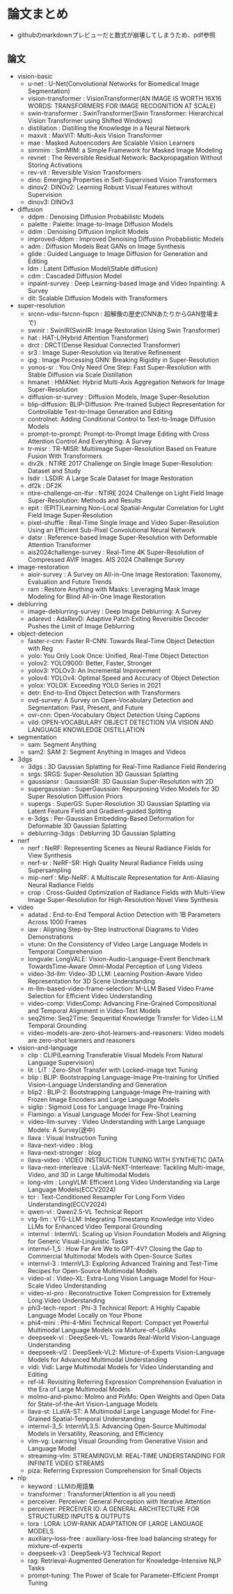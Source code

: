 # 論文まとめ
- githubのmarkdownプレビューだと数式が崩壊してしまうため、pdf参照


## 論文
- vision-basic
    - u-net : U-Net(Convolutional Networks for Biomedical Image Segmentation)
    - vision-transformer : VisionTransformer(AN IMAGE IS WORTH 16X16 WORDS: TRANSFORMERS FOR IMAGE RECOGNITION AT SCALE)
    - swin-transformer : SwinTransformer(Swin Transformer: Hierarchical Vision Transformer using Shifted Windows)
    - distillation : Distilling the Knowledge in a Neural Network
    - maxvit : MaxViT: Multi-Axis Vision Transformer
    - mae : Masked Autoencoders Are Scalable Vision Learners
    - simmim : SimMIM: a Simple Framework for Masked Image Modeling
    - revnet : The Reversible Residual Network: Backpropagation Without Storing Activations
    - rev-vit : Reversible Vision Transformers
    - dino: Emerging Properties in Self-Supervised Vision Transformers
    - dinov2: DINOv2: Learning Robust Visual Features without Supervision
    - dinov3: DINOv3
- diffusion
    - ddpm : Denoising Diffusion Probabilistc Models
    - palette : Palette: Image-to-Image Diffusion Models
    - ddim : Denoising Diffusion Implicit Models
    - improved-ddpm : Improved Denoising Diffusion Probabilistic Models
    - adm : Diffusion Models Beat GANs on Image Synthesis
    - glide : Guided Language to Image Diffusion for Generation and Editing
    - ldm : Latent Diffusion Model(Stable diffusion)
    - cdm : Cascaded Diffusion Model
    - inpaint-survey : Deep Learning-based Image and Video Inpainting: A Survey
    - dit: Scalable Diffusion Models with Transformers
- super-resolution
    - srcnn-vdsr-fsrcnn-fspcn : 超解像の歴史(CNNあたりからGAN登場まで)
    - swinir : SwinIR(SwinIR: Image Restoration Using Swin Transformer)
    - hat : HAT-L(Hybrid Attention Transformer)
    - drct : DRCT(Dense Residual Connected Transformer)
    - sr3 : Image Super-Resolution via Iterative Refinement
    - ipg : Image Processing GNN: Breaking Rigidity in Super-Resolution
    - yonos-sr : You Only Need One Step: Fast Super-Resolution with Stable Diffusion via Scale Distillation
    - hmanet : HMANet: Hybrid Multi-Axis Aggregation Network for Image Super-Resolution
    - diffusion-sr-survey : Diffusion Models, Image Super-Resolution
    - blip-diffusion: BLIP-Diffusion: Pre-trained Subject Representation for Controllable Text-to-Image Generation and Editing
    - controlnet: Adding Conditional Control to Text-to-Image Diffusion Models
    - prompt-to-prompt: Prompt-to-Prompt Image Editing with Cross Attention Control
And Everything: A Survey
    - tr-misr : TR-MISR: Multiimage Super-Resolution Based on Feature Fusion With Transformers
    - div2k : NTIRE 2017 Challenge on Single Image Super-Resolution: Dataset and Study
    - lsdir : LSDIR: A Large Scale Dataset for Image Restoration
    - df2k : DF2K
    - ntire-challenge-on-lfsr : NTIRE 2024 Challenge on Light Field Image Super-Resolution: Methods and Results
    - epit : (EPIT)Learning Non-Local Spatial-Angular Correlation for Light Field Image Super-Resolution
    - pixel-shuffle : Real-Time Single Image and Video Super-Resolution Using an Efficient Sub-Pixel Convolutional Neural Network
    - datsr : Reference-based Image Super-Resolution with Deformable Attention Transformer
    - ais2024challenge-survey : Real-Time 4K Super-Resolution of Compressed AVIF Images. AIS 2024 Challenge Survey
- image-restoration
  - aioir-survey : A Survey on All-in-One Image Restoration: Taxonomy, Evaluation and Future Trends
  - ram : Restore Anything with Masks: Leveraging Mask Image Modeling for Blind All-in-One Image Restoration
- deblurring
  - image-deblurring-survey : Deep Image Deblurring: A Survey
  - adarevd : AdaRevD: Adaptive Patch Exiting Reversible Decoder Pushes the Limit of Image Deblurring
- object-detecion
  - faster-r-cnn: Faster R-CNN: Towards Real-Time Object Detection with Reg
  - yolo: You Only Look Once: Unified, Real-Time Object Detection
  - yolov2: YOLO9000: Better, Faster, Stronger
  - yolov3: YOLOv3: An Incremental Improvement
  - yolov4: YOLOv4: Optimal Speed and Accuracy of Object Detection
  - yolox: YOLOX: Exceeding YOLO Series in 2021
  - detr: End-to-End Object Detection with Transformers
  - ovd-survey: A Survey on Open-Vocabulary Detection and Segmentation: Past, Present, and Future
  - ovr-cnn: Open-Vocabulary Object Detection Using Captions
  - vild: OPEN-VOCABULARY OBJECT DETECTION VIA VISION AND LANGUAGE KNOWLEDGE DISTILLATION
- segmentation
  - sam: Segment Anything
  - sam2: SAM 2: Segment Anything in Images and Videos
- 3dgs
  - 3dgs : 3D Gaussian Splatting for Real-Time Radiance Field Rendering
  - srgs: SRGS: Super-Resolution 3D Gaussian Splatting
  - gaussiansr : GaussianSR: 3D Gaussian Super-Resolution with 2D
  - supergaussian : SuperGaussian: Repurposing Video Models for 3D Super Resolution
Diffusion Priors
  - supergs : SuperGS: Super-Resolution 3D Gaussian Splatting via Latent Feature Field and
Gradient-guided Splitting
  - e-3dgs : Per-Gaussian Embedding-Based Deformation for Deformable 3D Gaussian Splatting
  - deblurring-3dgs : Deblurring 3D Gaussian Splatting
- nerf
  - nerf : NeRF: Representing Scenes as Neural Radiance Fields for View Synthesis
  - nerf-sr : NeRF-SR: High Quality Neural Radiance Fields using Supersampling
  - mip-nerf : Mip-NeRF: A Multiscale Representation for Anti-Aliasing Neural Radiance Fields
  - crop : Cross-Guided Optimization of Radiance Fields with Multi-View Image Super-Resolution for High-Resolution Novel View Synthesis
- video
  - adatad : End-to-End Temporal Action Detection with 1B Parameters Across 1000 Frames
  - iaw : Aligning Step-by-Step Instructional Diagrams to Video Demonstrations
  - vtune: On the Consistency of Video Large Language Models in Temporal Comprehension
  - longvale: LongVALE: Vision-Audio-Language-Event Benchmark TowardsTime-Aware Omni-Modal Perception of Long Videos
  - video-3d-llm: Video-3D LLM: Learning Position-Aware Video Representation for 3D Scene Understanding
  - m-llm-based-video-frame-selection: M-LLM Based Video Frame Selection for Efficient Video Understanding
  - video-comp: VideoComp: Advancing Fine-Grained Compositional and Temporal Alignment in Video-Text Models
  - seq2time: Seq2Time: Sequential Knowledge Transfer for Video LLM Temporal Grounding
  - video-models-are-zero-shot-learners-and-reasoners: Video models are zero-shot learners and reasoners
- vision-and-language
  - clip : CLIP(Learning Transferable Visual Models From Natural Language Supervision)
  - lit : LiT : Zero-Shot Transfer with Locked-image text Tuning
  - blip : BLIP: Bootstrapping Language-Image Pre-training for Unified Vision-Language Understanding and Generation
  - blip2 : BLIP-2: Bootstrapping Language-Image Pre-training with Frozen Image Encoders and Large Language Models
  - siglip : Sigmoid Loss for Language Image Pre-Training
  - Flamingo: a Visual Language Model for Few-Shot Learning
  - video-llm-survey : Video Understanding with Large Language Models: A Survey(途中)
  - llava : Visual Instruction Tuning
  - llava-next-video : blog
  - llava-next-stronger : blog
  - llava-video : VIDEO INSTRUCTION TUNING WITH SYNTHETIC DATA
  - llava-next-interleave : LLaVA-NeXT-Interleave: Tackling Multi-image, Video, and 3D in Large Multimodal Models
  - long-vlm : LongVLM: Efficient Long Video Understanding via Large Language Models(ECCV2024)
  - tcr : Text-Conditioned Resampler For Long Form Video Understanding(ECCV2024)
  - qwen-vl : Qwen2.5-VL Technical Report
  - vtg-llm : VTG-LLM: Integrating Timestamp Knowledge into Video LLMs for Enhanced Video Temporal Grounding
  - internvl : InternVL: Scaling up Vision Foundation Models and Aligning for Generic Visual-Linguistic Tasks
  - internvl-1_5 : How Far Are We to GPT-4V? Closing the Gap to Commercial Multimodal Models with Open-Source Suites
  - internvl-3 : InternVL3: Exploring Advanced Training and Test-Time Recipes for Open-Source Multimodal Models
  - video-xl : Video-XL: Extra-Long Vision Language Model for Hour-Scale Video Understanding
  - video-xl-pro : Reconstructive Token Compression for Extremely Long Video Understanding
  - phi3-tech-report : Phi-3 Technical Report: A Highly Capable Language Model Locally on Your Phone
  - phi4-mini : Phi-4-Mini Technical Report: Compact yet Powerful Multimodal Language Models via Mixture-of-LoRAs
  - deepseek-vl : DeepSeek-VL: Towards Real-World Vision-Language Understanding
  - deepseek-vl2 : DeepSeek-VL2: Mixture-of-Experts Vision-Language Models for Advanced Multimodal Understanding
  - vidi: Vidi: Large Multimodal Models for Video Understanding and Editing
  - ref-l4: Revisiting Referring Expression Comprehension Evaluation in the Era of Large Multimodal Models
  - molmo-and-pixmo: Molmo and PixMo: Open Weights and Open Data for State-of-the-Art Vision-Language Models
  - llava-st: LLaVA-ST: A Multimodal Large Language Model for Fine-Grained Spatial-Temporal Understanding
  - internvl-3_5: InternVL3.5: Advancing Open-Source Multimodal Models in Versatility, Reasoning, and Efficiency
  - vlm-vg: Learning Visual Grounding from Generative Vision and Language Model
  - streaming-vlm: STREAMINGVLM: REAL-TIME UNDERSTANDING
FOR INFINITE VIDEO STREAMS
  - piza: Referring Expression Comprehension for Small Objects
- nlp
  - keyword : LLMの用語集
  - transformer : Transformer(Attention is all you need)
  - perceiver: Perceiver: General Perception with Iterative Attention
  - perceiver: PERCEIVER IO: A GENERAL ARCHITECTURE FOR STRUCTURED INPUTS & OUTPUTS
  - lora : LORA: LOW-RANK ADAPTATION OF LARGE LANGUAGE MODELS
  - auxiliary-loss-free : auxiliary-loss-free load balancing strategy for mixture-of-experts
  - deepseek-v3 : DeepSeek-V3 Technical Report
  - rag: Retrieval-Augmented Generation for Knowledge-Intensive NLP Tasks
  - prompt-tuning: The Power of Scale for Parameter-Efficient Prompt Tuning